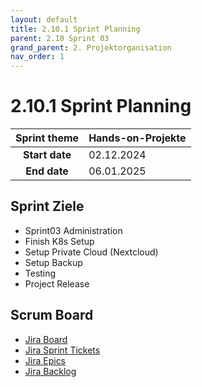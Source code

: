 ```yaml
---
layout: default
title: 2.10.1 Sprint Planning
parent: 2.10 Sprint 03
grand_parent: 2. Projektorganisation
nav_order: 1
---
```


# 2.10.1 Sprint Planning

| **Sprint theme** | Hands-on-Projekte |
| :--------------: | ----------------- |
|  **Start date**  | 02.12.2024        |
|   **End date**   | 06.01.2025        |

## Sprint Ziele

- Sprint03 Administration
- Finish K8s Setup
- Setup Private Cloud (Nextcloud)
- Setup Backup
- Testing
- Project Release

## Scrum Board

- [Jira Board](https://itcne23.atlassian.net/jira/software/projects/CNC/boards/5)
- [Jira Sprint Tickets](https://itcne23.atlassian.net/jira/software/projects/CNC/issues/CNC-31?jql=project%20%3D%20%22CNC%22%20AND%20sprint%20%3D%2012%20ORDER%20BY%20created%20DESC)
- [Jira Epics](https://itcne23.atlassian.net/jira/software/projects/CNC/issues/CNC-32?jql=project%20%3D%20%22CNC%22%20AND%20sprint%20%3D%2010%20AND%20type%20%3D%20Epic%20ORDER%20BY%20created%20DESC)
- [Jira Backlog](https://itcne23.atlassian.net/jira/software/projects/CNC/boards/5/backlog)
